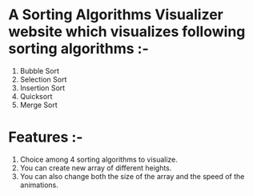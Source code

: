 # A Sorting Algorithms Visualizer website which visualizes following sorting algorithms :-
  1. Bubble Sort
  2. Selection Sort
  3. Insertion Sort
  4. Quicksort
  5. Merge Sort

# Features :-
  1. Choice among 4 sorting algorithms to visualize.
  2. You can create new array of different heights.
  3. You can also change both the size of the array and the speed of the animations.

